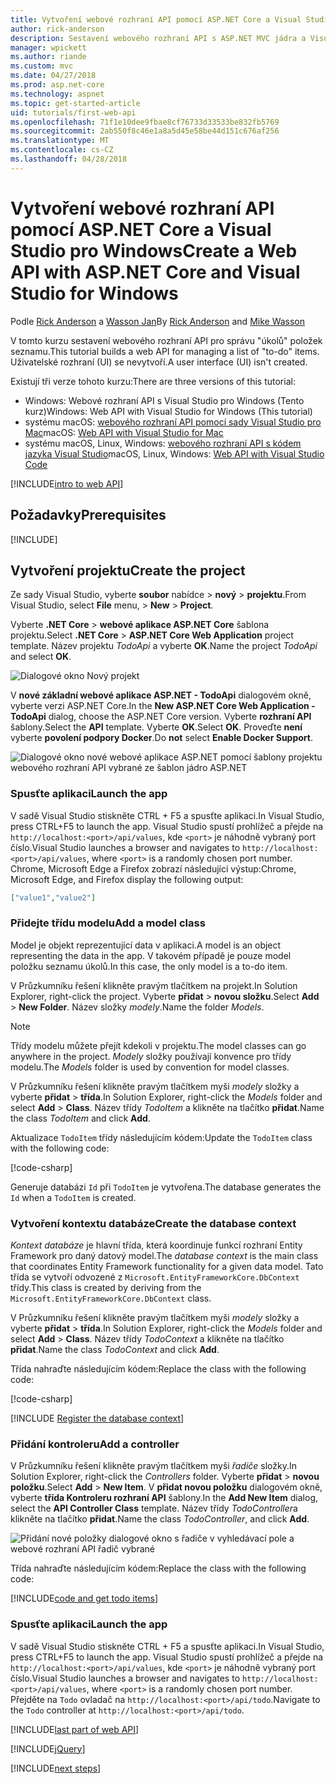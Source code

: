 ```yaml
---
title: Vytvoření webové rozhraní API pomocí ASP.NET Core a Visual Studio pro Windows
author: rick-anderson
description: Sestavení webového rozhraní API s ASP.NET MVC jádra a Visual Studio pro Windows
manager: wpickett
ms.author: riande
ms.custom: mvc
ms.date: 04/27/2018
ms.prod: asp.net-core
ms.technology: aspnet
ms.topic: get-started-article
uid: tutorials/first-web-api
ms.openlocfilehash: 71f1e10dee9fbae8cf76733d33533be832fb5769
ms.sourcegitcommit: 2ab550f8c46e1a8a5d45e58be44d151c676af256
ms.translationtype: MT
ms.contentlocale: cs-CZ
ms.lasthandoff: 04/28/2018
---
```

# <a name="create-a-web-api-with-aspnet-core-and-visual-studio-for-windows"></a><span data-ttu-id="7743f-103">Vytvoření webové rozhraní API pomocí ASP.NET Core a Visual Studio pro Windows</span><span class="sxs-lookup"><span data-stu-id="7743f-103">Create a Web API with ASP.NET Core and Visual Studio for Windows</span></span>

<span data-ttu-id="7743f-104">Podle [Rick Anderson](https://twitter.com/RickAndMSFT) a [Wasson Jan](https://github.com/mikewasson)</span><span class="sxs-lookup"><span data-stu-id="7743f-104">By [Rick Anderson](https://twitter.com/RickAndMSFT) and [Mike Wasson](https://github.com/mikewasson)</span></span>

<span data-ttu-id="7743f-105">V tomto kurzu sestavení webového rozhraní API pro správu "úkolů" položek seznamu.</span><span class="sxs-lookup"><span data-stu-id="7743f-105">This tutorial builds a web API for managing a list of "to-do" items.</span></span> <span data-ttu-id="7743f-106">Uživatelské rozhraní (UI) se nevytvoří.</span><span class="sxs-lookup"><span data-stu-id="7743f-106">A user interface (UI) isn't created.</span></span>

<span data-ttu-id="7743f-107">Existují tři verze tohoto kurzu:</span><span class="sxs-lookup"><span data-stu-id="7743f-107">There are three versions of this tutorial:</span></span>

* <span data-ttu-id="7743f-108">Windows: Webové rozhraní API s Visual Studio pro Windows (Tento kurz)</span><span class="sxs-lookup"><span data-stu-id="7743f-108">Windows: Web API with Visual Studio for Windows (This tutorial)</span></span>
* <span data-ttu-id="7743f-109">systému macOS: [webového rozhraní API pomocí sady Visual Studio pro Mac](xref:tutorials/first-web-api-mac)</span><span class="sxs-lookup"><span data-stu-id="7743f-109">macOS: [Web API with Visual Studio for Mac](xref:tutorials/first-web-api-mac)</span></span>
* <span data-ttu-id="7743f-110">systému macOS, Linux, Windows: [webového rozhraní API s kódem jazyka Visual Studio](xref:tutorials/web-api-vsc)</span><span class="sxs-lookup"><span data-stu-id="7743f-110">macOS, Linux, Windows: [Web API with Visual Studio Code](xref:tutorials/web-api-vsc)</span></span>

<!-- WARNING: The code AND images in this doc are used by uid: tutorials/web-api-vsc, tutorials/first-web-api-mac and tutorials/first-web-api. If you change any code/images in this tutorial, update uid: tutorials/web-api-vsc -->

[!INCLUDE[intro to web API](../includes/webApi/intro.md)]

## <a name="prerequisites"></a><span data-ttu-id="7743f-111">Požadavky</span><span class="sxs-lookup"><span data-stu-id="7743f-111">Prerequisites</span></span>

[!INCLUDE[](~/includes/net-core-prereqs-windows.md)]

## <a name="create-the-project"></a><span data-ttu-id="7743f-112">Vytvoření projektu</span><span class="sxs-lookup"><span data-stu-id="7743f-112">Create the project</span></span>

<span data-ttu-id="7743f-113">Ze sady Visual Studio, vyberte **soubor** nabídce > **nový** > **projektu**.</span><span class="sxs-lookup"><span data-stu-id="7743f-113">From Visual Studio, select **File** menu, > **New** > **Project**.</span></span>

<span data-ttu-id="7743f-114">Vyberte **.NET Core** > **webové aplikace ASP.NET Core** šablona projektu.</span><span class="sxs-lookup"><span data-stu-id="7743f-114">Select **.NET Core** > **ASP.NET Core Web Application** project template.</span></span> <span data-ttu-id="7743f-115">Název projektu *TodoApi* a vyberte **OK**.</span><span class="sxs-lookup"><span data-stu-id="7743f-115">Name the project *TodoApi* and select **OK**.</span></span>

![Dialogové okno Nový projekt](first-web-api/_static/new-project.png)

<span data-ttu-id="7743f-117">V **nové základní webové aplikace ASP.NET - TodoApi** dialogovém okně, vyberte verzi ASP.NET Core.</span><span class="sxs-lookup"><span data-stu-id="7743f-117">In the **New ASP.NET Core Web Application - TodoApi** dialog, choose the ASP.NET Core version.</span></span> <span data-ttu-id="7743f-118">Vyberte **rozhraní API** šablony.</span><span class="sxs-lookup"><span data-stu-id="7743f-118">Select the **API** template.</span></span> <span data-ttu-id="7743f-119">Vyberte **OK**.</span><span class="sxs-lookup"><span data-stu-id="7743f-119">Select **OK**.</span></span> <span data-ttu-id="7743f-120">Proveďte **není** vyberte **povolení podpory Docker**.</span><span class="sxs-lookup"><span data-stu-id="7743f-120">Do **not** select **Enable Docker Support**.</span></span>

![Dialogové okno nové webové aplikace ASP.NET pomocí šablony projektu webového rozhraní API vybrané ze šablon jádro ASP.NET](first-web-api/_static/web-api-project.png)

### <a name="launch-the-app"></a><span data-ttu-id="7743f-122">Spusťte aplikaci</span><span class="sxs-lookup"><span data-stu-id="7743f-122">Launch the app</span></span>

<span data-ttu-id="7743f-123">V sadě Visual Studio stiskněte CTRL + F5 a spusťte aplikaci.</span><span class="sxs-lookup"><span data-stu-id="7743f-123">In Visual Studio, press CTRL+F5 to launch the app.</span></span> <span data-ttu-id="7743f-124">Visual Studio spustí prohlížeč a přejde na `http://localhost:<port>/api/values`, kde `<port>` je náhodně vybraný port číslo.</span><span class="sxs-lookup"><span data-stu-id="7743f-124">Visual Studio launches a browser and navigates to `http://localhost:<port>/api/values`, where `<port>` is a randomly chosen port number.</span></span> <span data-ttu-id="7743f-125">Chrome, Microsoft Edge a Firefox zobrazí následující výstup:</span><span class="sxs-lookup"><span data-stu-id="7743f-125">Chrome, Microsoft Edge, and Firefox display the following output:</span></span>

```json
["value1","value2"]
```

### <a name="add-a-model-class"></a><span data-ttu-id="7743f-126">Přidejte třídu modelu</span><span class="sxs-lookup"><span data-stu-id="7743f-126">Add a model class</span></span>

<span data-ttu-id="7743f-127">Model je objekt reprezentující data v aplikaci.</span><span class="sxs-lookup"><span data-stu-id="7743f-127">A model is an object representing the data in the app.</span></span> <span data-ttu-id="7743f-128">V takovém případě je pouze model položku seznamu úkolů.</span><span class="sxs-lookup"><span data-stu-id="7743f-128">In this case, the only model is a to-do item.</span></span>

<span data-ttu-id="7743f-129">V Průzkumníku řešení klikněte pravým tlačítkem na projekt.</span><span class="sxs-lookup"><span data-stu-id="7743f-129">In Solution Explorer, right-click the project.</span></span> <span data-ttu-id="7743f-130">Vyberte **přidat** > **novou složku**.</span><span class="sxs-lookup"><span data-stu-id="7743f-130">Select **Add** > **New Folder**.</span></span> <span data-ttu-id="7743f-131">Název složky *modely*.</span><span class="sxs-lookup"><span data-stu-id="7743f-131">Name the folder *Models*.</span></span>

> [!NOTE]
> <span data-ttu-id="7743f-132">Třídy modelu můžete přejít kdekoli v projektu.</span><span class="sxs-lookup"><span data-stu-id="7743f-132">The model classes can go anywhere in the project.</span></span> <span data-ttu-id="7743f-133">*Modely* složky používají konvence pro třídy modelu.</span><span class="sxs-lookup"><span data-stu-id="7743f-133">The *Models* folder is used by convention for model classes.</span></span>

<span data-ttu-id="7743f-134">V Průzkumníku řešení klikněte pravým tlačítkem myši *modely* složky a vyberte **přidat** > **třída**.</span><span class="sxs-lookup"><span data-stu-id="7743f-134">In Solution Explorer, right-click the *Models* folder and select **Add** > **Class**.</span></span> <span data-ttu-id="7743f-135">Název třídy *TodoItem* a klikněte na tlačítko **přidat**.</span><span class="sxs-lookup"><span data-stu-id="7743f-135">Name the class *TodoItem* and click **Add**.</span></span>

<span data-ttu-id="7743f-136">Aktualizace `TodoItem` třídy následujícím kódem:</span><span class="sxs-lookup"><span data-stu-id="7743f-136">Update the `TodoItem` class with the following code:</span></span>

[!code-csharp[](first-web-api/samples/2.0/TodoApi/Models/TodoItem.cs)]

<span data-ttu-id="7743f-137">Generuje databázi `Id` při `TodoItem` je vytvořena.</span><span class="sxs-lookup"><span data-stu-id="7743f-137">The database generates the `Id` when a `TodoItem` is created.</span></span>

### <a name="create-the-database-context"></a><span data-ttu-id="7743f-138">Vytvoření kontextu databáze</span><span class="sxs-lookup"><span data-stu-id="7743f-138">Create the database context</span></span>

<span data-ttu-id="7743f-139">*Kontext databáze* je hlavní třída, která koordinuje funkcí rozhraní Entity Framework pro daný datový model.</span><span class="sxs-lookup"><span data-stu-id="7743f-139">The *database context* is the main class that coordinates Entity Framework functionality for a given data model.</span></span> <span data-ttu-id="7743f-140">Tato třída se vytvoří odvozené z `Microsoft.EntityFrameworkCore.DbContext` třídy.</span><span class="sxs-lookup"><span data-stu-id="7743f-140">This class is created by deriving from the `Microsoft.EntityFrameworkCore.DbContext` class.</span></span>

<span data-ttu-id="7743f-141">V Průzkumníku řešení klikněte pravým tlačítkem myši *modely* složky a vyberte **přidat** > **třída**.</span><span class="sxs-lookup"><span data-stu-id="7743f-141">In Solution Explorer, right-click the *Models* folder and select **Add** > **Class**.</span></span> <span data-ttu-id="7743f-142">Název třídy *TodoContext* a klikněte na tlačítko **přidat**.</span><span class="sxs-lookup"><span data-stu-id="7743f-142">Name the class *TodoContext* and click **Add**.</span></span>

<span data-ttu-id="7743f-143">Třída nahraďte následujícím kódem:</span><span class="sxs-lookup"><span data-stu-id="7743f-143">Replace the class with the following code:</span></span>

[!code-csharp[](first-web-api/samples/2.0/TodoApi/Models/TodoContext.cs)]

[!INCLUDE [Register the database context](../includes/webApi/register_dbContext.md)]

### <a name="add-a-controller"></a><span data-ttu-id="7743f-144">Přidání kontroleru</span><span class="sxs-lookup"><span data-stu-id="7743f-144">Add a controller</span></span>

<span data-ttu-id="7743f-145">V Průzkumníku řešení klikněte pravým tlačítkem myši *řadiče* složky.</span><span class="sxs-lookup"><span data-stu-id="7743f-145">In Solution Explorer, right-click the *Controllers* folder.</span></span> <span data-ttu-id="7743f-146">Vyberte **přidat** > **novou položku**.</span><span class="sxs-lookup"><span data-stu-id="7743f-146">Select **Add** > **New Item**.</span></span> <span data-ttu-id="7743f-147">V **přidat novou položku** dialogovém okně, vyberte **třída Kontroleru rozhraní API** šablony.</span><span class="sxs-lookup"><span data-stu-id="7743f-147">In the **Add New Item** dialog, select the **API Controller Class** template.</span></span> <span data-ttu-id="7743f-148">Název třídy *TodoController*a klikněte na tlačítko **přidat**.</span><span class="sxs-lookup"><span data-stu-id="7743f-148">Name the class *TodoController*, and click **Add**.</span></span>

![Přidání nové položky dialogové okno s řadiče v vyhledávací pole a webové rozhraní API řadič vybrané](first-web-api/_static/new_controller.png)

<span data-ttu-id="7743f-150">Třída nahraďte následujícím kódem:</span><span class="sxs-lookup"><span data-stu-id="7743f-150">Replace the class with the following code:</span></span>

[!INCLUDE[code and get todo items](../includes/webApi/getTodoItems.md)]

### <a name="launch-the-app"></a><span data-ttu-id="7743f-151">Spusťte aplikaci</span><span class="sxs-lookup"><span data-stu-id="7743f-151">Launch the app</span></span>

<span data-ttu-id="7743f-152">V sadě Visual Studio stiskněte CTRL + F5 a spusťte aplikaci.</span><span class="sxs-lookup"><span data-stu-id="7743f-152">In Visual Studio, press CTRL+F5 to launch the app.</span></span> <span data-ttu-id="7743f-153">Visual Studio spustí prohlížeč a přejde na `http://localhost:<port>/api/values`, kde `<port>` je náhodně vybraný port číslo.</span><span class="sxs-lookup"><span data-stu-id="7743f-153">Visual Studio launches a browser and navigates to `http://localhost:<port>/api/values`, where `<port>` is a randomly chosen port number.</span></span> <span data-ttu-id="7743f-154">Přejděte na `Todo` ovladač na `http://localhost:<port>/api/todo`.</span><span class="sxs-lookup"><span data-stu-id="7743f-154">Navigate to the `Todo` controller at `http://localhost:<port>/api/todo`.</span></span>

[!INCLUDE[last part of web API](../includes/webApi/end.md)]

[!INCLUDE[jQuery](../includes/webApi/add-jquery.md)]

[!INCLUDE[next steps](../includes/webApi/next.md)]
